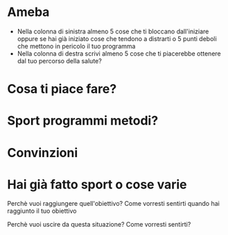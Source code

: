 
# Ameba

- Nella colonna di sinistra almeno 5 cose che ti bloccano dall'iniziare oppure se hai già iniziato cose che tendono a distrarti o 5 punti deboli che mettono in pericolo il tuo programma
-  Nella colonna di destra scrivi almeno 5 cose che ti piacerebbe ottenere dal tuo percorso della salute? 

# Cosa ti piace fare? 

# Sport programmi metodi?
# Convinzioni 
# Hai già fatto sport o cose varie



Perchè vuoi raggiungere quell'obiettivo?
Come vorresti sentirti quando hai raggiunto il tuo obiettivo

Perchè vuoi uscire da questa situazione?
Come vorresti sentirti?

<!--stackedit_data:
eyJoaXN0b3J5IjpbMTUwMDE5MTg5Myw3MzA5OTgxMTZdfQ==
-->